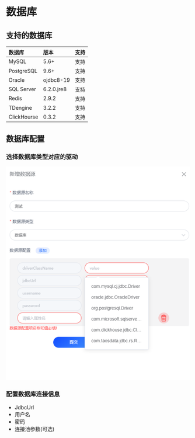 # 数据库

## 支持的数据库

| 数据库         | 版本         | 支持 |
|:------------|:-----------| :--- |
| MySQL       | 5.6+       | 支持 |
| PostgreSQL  | 9.6+       | 支持 |
| Oracle      | ojdbc8-19  | 支持 |
| SQL Server  | 6.2.0.jre8 | 支持 |
| Redis       | 2.9.2      | 支持 |
| TDengine    | 3.2.2      | 支持 |
| ClickHourse | 0.3.2      | 支持 |

## 数据库配置
### 选择数据库类型对应的驱动
![img.png](../../../../assets/images/gzyq/source/img2.png)

### 配置数据库连接信息
- JdbcUrl
- 用户名
- 密码
- 连接池参数(可选)

